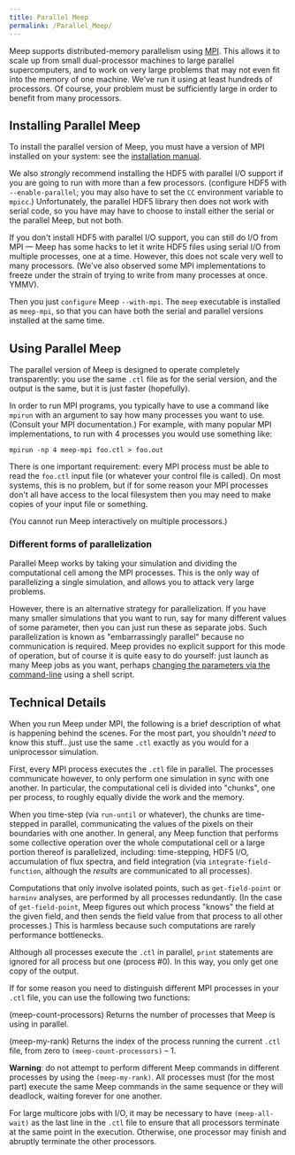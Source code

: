 ```yaml
---
title: Parallel Meep
permalink: /Parallel_Meep/
---
```


Meep supports distributed-memory parallelism using [MPI](https://en.wikipedia.org/wiki/MPI). This allows it to scale up from small dual-processor machines to large parallel supercomputers, and to work on very large problems that may not even fit into the memory of one machine. We've run it using at least hundreds of processors. Of course, your problem must be sufficiently large in order to benefit from many processors.

Installing Parallel Meep
------------------------

To install the parallel version of Meep, you must have a version of MPI installed on your system: see the [installation manual](Meep_Installation#MPI_(parallel_machines).md).

We also *strongly* recommend installing the HDF5 with parallel I/O support if you are going to run with more than a few processors. (configure HDF5 with `--enable-parallel`; you may also have to set the `CC` environment variable to `mpicc`.) Unfortunately, the parallel HDF5 library then does not work with serial code, so you have may have to choose to install either the serial or the parallel Meep, but not both.

If you don't install HDF5 with parallel I/O support, you can still do I/O from MPI — Meep has some hacks to let it write HDF5 files using serial I/O from multiple processes, one at a time. However, this does not scale very well to many processors. (We've also observed some MPI implementations to freeze under the strain of trying to write from many processes at once. YMMV).

Then you just `configure` Meep `--with-mpi`. The `meep` executable is installed as `meep-mpi`, so that you can have both the serial and parallel versions installed at the same time.

Using Parallel Meep
-------------------

The parallel version of Meep is designed to operate completely transparently: you use the same `.ctl` file as for the serial version, and the output is the same, but it is just faster (hopefully).

In order to run MPI programs, you typically have to use a command like `mpirun` with an argument to say how many processes you want to use. (Consult your MPI documentation.) For example, with many popular MPI implementations, to run with 4 processes you would use something like:

```
mpirun -np 4 meep-mpi foo.ctl > foo.out
```


There is one important requirement: every MPI process must be able to read the `foo.ctl` input file (or whatever your control file is called). On most systems, this is no problem, but if for some reason your MPI processes don't all have access to the local filesystem then you may need to make copies of your input file or something.

(You cannot run Meep interactively on multiple processors.)

### Different forms of parallelization

Parallel Meep works by taking your simulation and dividing the computational cell among the MPI processes. This is the only way of parallelizing a single simulation, and allows you to attack very large problems.

However, there is an alternative strategy for parallelization. If you have many smaller simulations that you want to run, say for many different values of some parameter, then you can just run these as separate jobs. Such parallelization is known as "embarrassingly parallel" because no communication is required. Meep provides no explicit support for this mode of operation, but of course it is quite easy to do yourself: just launch as many Meep jobs as you want, perhaps [changing the parameters via the command-line](libctl_User_Reference#Command-line_parameters.md) using a shell script.

Technical Details
-----------------

When you run Meep under MPI, the following is a brief description of what is happening behind the scenes. For the most part, you shouldn't *need* to know this stuff...just use the same `.ctl` exactly as you would for a uniprocessor simulation.

First, every MPI process executes the `.ctl` file in parallel. The processes communicate however, to only perform one simulation in sync with one another. In particular, the computational cell is divided into "chunks", one per process, to roughly equally divide the work and the memory.

When you time-step (via `run-until` or whatever), the chunks are time-stepped in parallel, communicating the values of the pixels on their boundaries with one another. In general, any Meep function that performs some collective operation over the whole computational cell or a large portion thereof is parallelized, including: time-stepping, HDF5 I/O, accumulation of flux spectra, and field integration (via `integrate-field-function`, although the *results* are communicated to all processes).

Computations that only involve isolated points, such as `get-field-point` or `harminv` analyses, are performed by all processes redundantly. (In the case of `get-field-point`, Meep figures out which process "knows" the field at the given field, and then sends the field value from that process to all other processes.) This is harmless because such computations are rarely performance bottlenecks.

Although all processes execute the `.ctl` in parallel, `print` statements are ignored for all process but one (process \#0). In this way, you only get one copy of the output.

If for some reason you need to distinguish different MPI processes in your `.ctl` file, you can use the following two functions:

(meep-count-processors)
Returns the number of processes that Meep is using in parallel.

(meep-my-rank)
Returns the index of the process running the current `.ctl` file, from zero to `(meep-count-processors)` – 1.

**Warning**: do not attempt to perform different Meep commands in different processes by using the `(meep-my-rank)`. All processes must (for the most part) execute the same Meep commands in the same sequence or they will deadlock, waiting forever for one another.

For large multicore jobs with I/O, it may be necessary to have `(meep-all-wait)` as the last line in the `.ctl` file to ensure that all processors terminate at the same point in the execution. Otherwise, one processor may finish and abruptly terminate the other processors.
